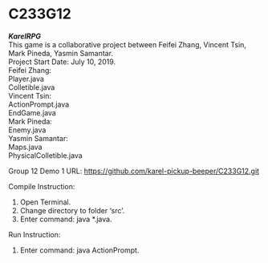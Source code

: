 # C233G12
***********************************************KarelRPG*********************************************** <br/>
This game is a collaborative project between Feifei Zhang, Vincent Tsin, Mark Pineda, Yasmin Samantar.<br/>
Project Start Date: July 10, 2019.<br/>
Feifei Zhang:<br/>
Player.java<br/>
Colletible.java<br/>
Vincent Tsin:<br/>
ActionPrompt.java<br/>
EndGame.java<br/>
Mark Pineda:<br/>
Enemy.java<br/>
Yasmin Samantar:<br/>
Maps.java<br/>
PhysicalColletible.java<br/>

Group 12 Demo 1 URL: https://github.com/karel-pickup-beeper/C233G12.git

Compile Instruction:
1. Open Terminal.
2. Change directory to folder ‘src’.
3. Enter command: java *.java.

Run Instruction:
1. Enter command: java ActionPrompt.
